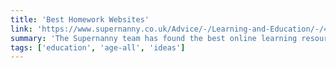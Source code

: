 ```yaml
---
title: 'Best Homework Websites'
link: 'https://www.supernanny.co.uk/Advice/-/Learning-and-Education/-/4-to-13-years/Best-homework-websites.aspx'
summary: 'The Supernanny team has found the best online learning resources to help your child with their homework.'
tags: ['education', 'age-all', 'ideas']
---
```


